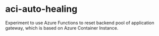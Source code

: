 # aci-auto-healing
 Experiment to use Azure Functions to reset backend pool of application gateway, which is based on Azure Container Instance.

